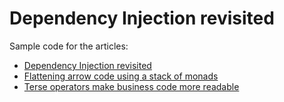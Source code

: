 # Dependency Injection revisited

Sample code for the articles:
- [Dependency Injection revisited](http://blog.ploeh.dk/2018/07/24/dependency-injection-revisited)
- [Flattening arrow code using a stack of monads](http://blog.ploeh.dk/2018/07/30/flattening-arrow-code-using-a-stack-of-monads)
- [Terse operators make business code more readable](http://blog.ploeh.dk/2018/07/02/terse-operators-make-business-code-more-readable)
